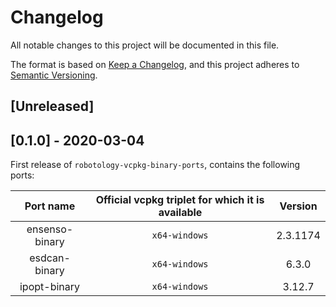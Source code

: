 # Changelog
All notable changes to this project will be documented in this file.

The format is based on [Keep a Changelog](https://keepachangelog.com/en/1.0.0/),
and this project adheres to [Semantic Versioning](https://semver.org/spec/v2.0.0.html).

## [Unreleased]

## [0.1.0] - 2020-03-04

First release of `robotology-vcpkg-binary-ports`, contains the following ports: 

| Port name | Official vcpkg triplet for which it is available |  Version |
|:---------:|:------------------------------------------------:|:--------:|
| ensenso-binary | `x64-windows`                | 2.3.1174 | 
| esdcan-binary | `x64-windows`                |  6.3.0 |
| ipopt-binary | `x64-windows`                | 3.12.7 |
